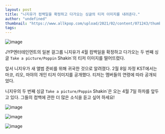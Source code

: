 ```yaml
---
layout: post
title: "니지유가 컴백일을 확정하고 다가오는 싱글의 티저 이미지를 내려준다."
author: "undefined"
thumbnail: "https://www.allkpop.com/upload/2021/02/content/071243/thumb/1612719790-etgh8x-veaaomph.jpg"
tags: 
---
```



![image](https://www.allkpop.com/upload/2021/02/content/071243/1612719790-etgh8x-veaaomph.jpg)

JYP엔터테인먼트의 일본 걸그룹 니지유가 4월 컴백일을 확정하고 다가오는 두 번째 싱글 `Take a picture/Poppin` Shakin`의 티저 이미지를 떨어뜨렸다.

앞서 니지우가 새 앨범 준비를 위해 귀국한 것으로 알려졌다. 2월 8일 자정 KST에서는 마코, 리오, 마야의 개인 티저 이미지를 공개했다. 티저는 멤버들의 연령에 따라 공개되었다.

니지우의 두 번째 싱글 `Take a picture/Poppin` Shakin`은 오는 4월 7일 하차를 앞두고 있다. 그들의 컴백에 관한 더 많은 소식을 듣고 싶어 하세요!

![image](https://www.allkpop.com/upload/2021/02/content/071243/1612719839-d44a5642-c284-4a09-a821-f0804ddc90b8.jpeg)

![image](https://www.allkpop.com/upload/2021/02/content/071245/1612719918-5d5b0e75-ebde-43fe-a414-1f0070fb11ec.jpeg)

![image](https://www.allkpop.com/upload/2021/02/content/071245/1612719933-699ac725-e5e9-4d03-9f31-305474e7410a.jpeg)